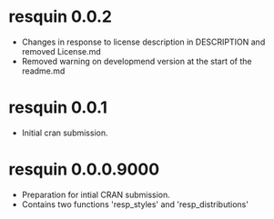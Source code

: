 # resquin 0.0.2
* Changes in response to license description in DESCRIPTION and removed License.md
* Removed warning on developmend version at the start of the readme.md

# resquin 0.0.1
* Initial cran submission.

# resquin 0.0.0.9000
* Preparation for intial CRAN submission.
* Contains two functions 'resp_styles' and 'resp_distributions'
